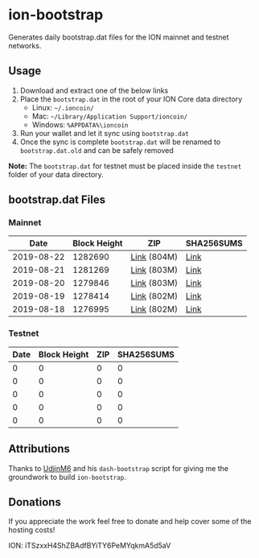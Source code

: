 # ion-bootstrap

Generates daily bootstrap.dat files for the ION mainnet and testnet networks.

## Usage

1. Download and extract one of the below links
2. Place the `bootstrap.dat` in the root of your ION Core data directory
    - Linux: `~/.ioncoin/`
    - Mac: `~/Library/Application Support/ioncoin/`
    - Windows: `%APPDATA%\ioncoin`
3. Run your wallet and let it sync using `bootstrap.dat`
4. Once the sync is complete `bootstrap.dat` will be renamed to `bootstrap.dat.old` and can be safely removed

**Note:** The `bootstrap.dat` for testnet must be placed inside the `testnet` folder of your data directory.

## bootstrap.dat Files

### Mainnet

|    Date    | Block Height | ZIP | SHA256SUMS |
| ---------- | ------------ | --- | ---------- |
| 2019-08-22 | 1282690 | [Link](https://s3-ap-southeast-2.amazonaws.com/ion-bootstrap/mainnet/2019-08-22/bootstrap.dat.zip) (804M) | [Link](https://s3-ap-southeast-2.amazonaws.com/ion-bootstrap/mainnet/2019-08-22/SHA256SUMS) |
| 2019-08-21 | 1281269 | [Link](https://s3-ap-southeast-2.amazonaws.com/ion-bootstrap/mainnet/2019-08-21/bootstrap.dat.zip) (803M) | [Link](https://s3-ap-southeast-2.amazonaws.com/ion-bootstrap/mainnet/2019-08-21/SHA256SUMS) |
| 2019-08-20 | 1279846 | [Link](https://s3-ap-southeast-2.amazonaws.com/ion-bootstrap/mainnet/2019-08-20/bootstrap.dat.zip) (803M) | [Link](https://s3-ap-southeast-2.amazonaws.com/ion-bootstrap/mainnet/2019-08-20/SHA256SUMS) |
| 2019-08-19 | 1278414 | [Link](https://s3-ap-southeast-2.amazonaws.com/ion-bootstrap/mainnet/2019-08-19/bootstrap.dat.zip) (802M) | [Link](https://s3-ap-southeast-2.amazonaws.com/ion-bootstrap/mainnet/2019-08-19/SHA256SUMS) |
| 2019-08-18 | 1276995 | [Link](https://s3-ap-southeast-2.amazonaws.com/ion-bootstrap/mainnet/2019-08-18/bootstrap.dat.zip) (802M) | [Link](https://s3-ap-southeast-2.amazonaws.com/ion-bootstrap/mainnet/2019-08-18/SHA256SUMS) |

### Testnet

|    Date    | Block Height | ZIP | SHA256SUMS |
| ---------- | ------------ | --- | ---------- |
| 0 | 0 | 0 | 0 |
| 0 | 0 | 0 | 0 |
| 0 | 0 | 0 | 0 |
| 0 | 0 | 0 | 0 |
| 0 | 0 | 0 | 0 |

## Attributions

Thanks to [UdjinM6](https://github.com/UdjinM6) and his `dash-bootstrap` script
for giving me the groundwork to build `ion-bootstrap`.

## Donations

If you appreciate the work feel free to donate and help cover some of the
hosting costs!

ION: iTSzxxH4ShZBAdfBYiTY6PeMYqkmA5d5aV
